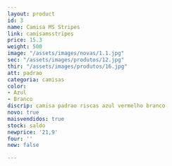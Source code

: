 ```yaml
---
layout: product
id: 3
name: Camisa MS Stripes
link: camisamsstripes
price: 15.3
weight: 500
image: "/assets/images/novas/1.1.jpg"
sec: "/assets/images/produtos/12.jpg"
thir: "/assets/images/produtos/16.jpg"
att: padrao
categoria: camisas
color:
- Azul
- Branco
discrip: camisa padrao riscas azul vermelho branco
novo: true
maisvendidos: true
stock: saldo
newprice: '21,9'
four: ''
new: false

---
```


